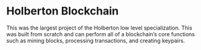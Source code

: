 # Holberton Blockchain
This was the largest project of the Holberton low level specialization. This was built from scratch and can perform all of a blockchain’s core functions such as mining blocks, processing transactions, and creating keypairs.
